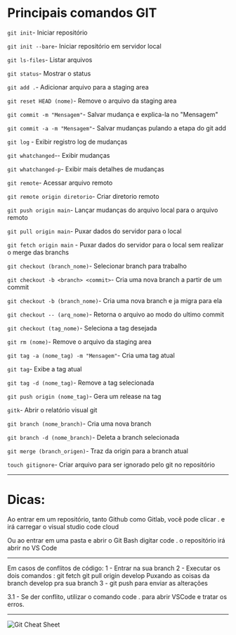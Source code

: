 # Principais comandos GIT
`git init`- Iniciar repositório

`git init --bare`- Iniciar repositório em servidor local

`git ls-files`- Listar arquivos

`git status`- Mostrar o status

`git add .`- Adicionar arquivo para a staging area

`git reset HEAD (nome)`- Remove o arquivo da staging area

`git commit -m "Mensagem"`- Salvar mudança e explica-la no "Mensagem"

`git commit -a -m "Mensagem"`- Salvar mudanças pulando a etapa do git add

`git log` - Exibir registro log de mudanças

`git whatchanged`-- Exibir mudanças

`git whatchanged-p`- Exibir mais detalhes de mudanças

`git remote`- Acessar arquivo remoto

`git remote origin diretorio`- Criar diretorio remoto

`git push origin main`- Lançar mudanças do arquivo local para o arquivo remoto

`git pull origin main`- Puxar dados do servidor para o local

`git fetch origin main` - Puxar dados do servidor para o local sem realizar o merge das branchs

`git checkout (branch_nome)`- Selecionar branch para trabalho

`git checkout -b <branch> <commit>`- Cria uma nova branch a partir de um commit

`git checkout -b (branch_nome)`- Cria uma nova branch e ja migra para ela

`git checkout -- (arq_nome)`- Retorna o arquivo ao modo do ultimo commit

`git checkout (tag_nome)`- Seleciona a tag desejada

`git rm (nome)`- Remove o arquivo da staging area

`git tag -a (nome_tag) -m "Mensagem"`- Cria uma tag atual

`git tag`- Exibe a tag atual

`git tag -d (nome_tag)`- Remove a tag selecionada

`git push origin (nome_tag)`- Gera um release na tag

`gitk`- Abrir o relatório visual git

`git branch (nome_branch)`- Cria uma nova branch

`git branch -d (nome_branch)`- Deleta a branch selecionada

`git merge (branch_origen)`- Traz da origin para a branch atual

`touch gitignore`- Criar arquivo para ser ignorado pelo git no repositório

------------------------------------------------------------------------------------

# Dicas:

Ao entrar em um repositório, tanto Github como Gitlab, você pode clicar . e irá carregar o visual studio code cloud

Ou ao entrar em uma pasta e abrir o Git Bash digitar code . o repositório irá abrir no VS Code

------------------------------------------------------------------------------------
Em casos de conflitos de código:
1 - Entrar na sua branch
2 - Executar os dois comandos : git fetch
				git pull origin develop
Puxando as coisas da branch develop pra sua branch
3 - git push para enviar as alterações

3.1 - Se der conflito, utilizar o comando code . para abrir VSCode e tratar os erros.

------------------------------------------------------------------------------------
![Git Cheat Sheet](https://res.cloudinary.com/practicaldev/image/fetch/s--Zib71Fgv--/c_limit%2Cf_auto%2Cfl_progressive%2Cq_auto%2Cw_880/https://dev-to-uploads.s3.amazonaws.com/uploads/articles/n082uxea33j6zq3mca7u.png)
